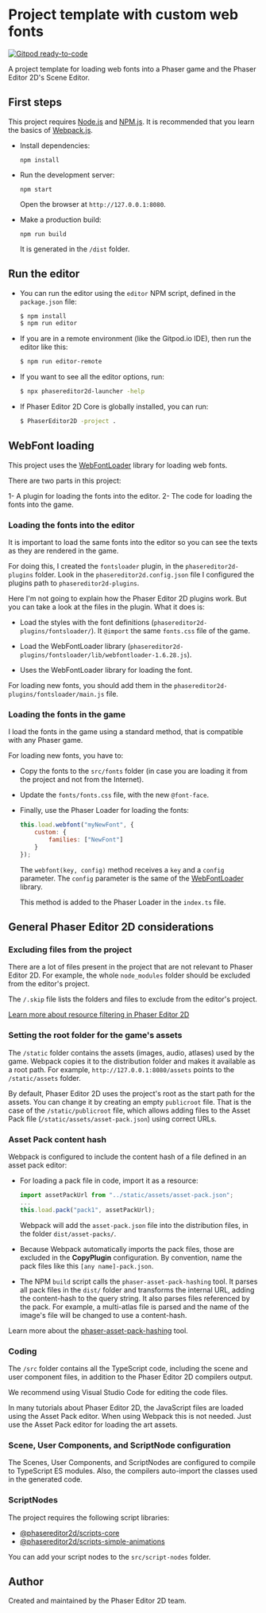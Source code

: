 # Project template with custom web fonts

[![Gitpod ready-to-code](https://img.shields.io/badge/Gitpod-ready--to--code-908a85?logo=gitpod)](https://gitpod.io/#https://github.com/PhaserEditor2D/starter-template-webpack)

A project template for loading web fonts into a Phaser game and the Phaser Editor 2D's Scene Editor.

## First steps

This project requires [Node.js](https://nodejs.org) and [NPM.js](https://www.npmjs.com). It is recommended that you learn the basics of [Webpack.js](https://www/webpack.js.org).

* Install dependencies:

    ```
    npm install
    ```

* Run the development server:

    ```
    npm start
    ```

    Open the browser at `http://127.0.0.1:8080`.

* Make a production build:

    ```
    npm run build
    ```

    It is generated in the `/dist` folder.

## Run the editor

* You can run the editor using the `editor` NPM script, defined in the `package.json` file:

    ```bash
    $ npm install
    $ npm run editor
    ```

* If you are in a remote environment (like the Gitpod.io IDE), then run the editor like this:

    ```bash
    $ npm run editor-remote
    ```

* If you want to see all the editor options, run:

    ```bash
    $ npx phasereditor2d-launcher -help
    ```

* If Phaser Editor 2D Core is globally installed, you can run:

    ```bash
    $ PhaserEditor2D -project .
    ```

## WebFont loading

This project uses the [WebFontLoader](https://github.com/typekit/webfontloader) library for loading web fonts.

There are two parts in this project:

1- A plugin for loading the fonts into the editor.
2- The code for loading the fonts into the game.

### Loading the fonts into the editor

It is important to load the same fonts into the editor so you can see the texts as they are rendered in the game.

For doing this, I created the `fontsloader` plugin, in the `phasereditor2d-plugins` folder. Look in the `phasereditor2d.config.json` file I configured the plugins path to `phasereditor2d-plugins`.

Here I'm not going to explain how the Phaser Editor 2D plugins work. But you can take a look at the files in the plugin. What it does is: 

* Load the styles with the font definitions (`phasereditor2d-plugins/fontsloader/`). It `@import` the same `fonts.css` file of the game.

* Load the WebFontLoader library (`phasereditor2d-plugins/fontsloader/lib/webfontloader-1.6.28.js`).

* Uses the WebFontLoader library for loading the font.

For loading new fonts, you should add them in the `phasereditor2d-plugins/fontsloader/main.js` file.

### Loading the fonts in the game

I load the fonts in the game using a standard method, that is compatible with any Phaser game.

For loading new fonts, you have to:

* Copy the fonts to the `src/fonts` folder (in case you are loading it from the project and not from the Internet).
* Update the `fonts/fonts.css` file, with the new `@font-face`.
* Finally, use the Phaser Loader for loading the fonts:

    ```javascript
    this.load.webfont("myNewFont", {
        custom: {
            families: ["NewFont"]
        }
    });
    ```

    The `webfont(key, config)` method receives a `key` and a `config` parameter. The `config` parameter is the same of the [WebFontLoader](https://github.com/typekit/webfontloader) library.

    This method is added to the Phaser Loader in the `index.ts` file.


## General Phaser Editor 2D considerations

### Excluding files from the project

There are a lot of files present in the project that are not relevant to Phaser Editor 2D. For example, the whole `node_modules` folder should be excluded from the editor's project.

The `/.skip` file lists the folders and files to exclude from the editor's project. 

[Learn more about resource filtering in Phaser Editor 2D](https://help.phasereditor2d.com/v3/misc/resources-filtering.html)

### Setting the root folder for the game's assets

The `/static` folder contains the assets (images, audio, atlases) used by the game. Webpack copies it to the distribution folder and makes it available as a root path. For example, `http://127.0.0.1:8080/assets` points to the `/static/assets` folder.

By default, Phaser Editor 2D uses the project's root as the start path for the assets. You can change it by creating an empty `publicroot` file. That is the case of the `/static/publicroot` file, which allows adding files to the Asset Pack file (`/static/assets/asset-pack.json`) using correct URLs.

### Asset Pack content hash

Webpack is configured to include the content hash of a file defined in an asset pack editor:

* For loading a pack file in code, import it as a resource:
    ```javascript
    import assetPackUrl from "../static/assets/asset-pack.json";
    ...
    this.load.pack("pack1", assetPackUrl);
    ```
    Webpack will add the `asset-pack.json` file into the distribution files, in the folder `dist/asset-packs/`.

* Because Webpack automatically imports the pack files, those are excluded in the **CopyPlugin** configuration. By convention, name the pack files like this `[any name]-pack.json`.

* The NPM `build` script calls the `phaser-asset-pack-hashing` tool. It parses all pack files in the `dist/` folder and transforms the internal URL, adding the content-hash to the query string. It also parses files referenced by the pack. For example, a multi-atlas file is parsed and the name of the image's file will be changed to use a content-hash.

Learn more about the [phaser-asset-pack-hashing](https://www.npmjs.com/package/phaser-asset-pack-hashing) tool.

### Coding

The `/src` folder contains all the TypeScript code, including the scene and user component files, in addition to the Phaser Editor 2D compilers output.

We recommend using Visual Studio Code for editing the code files.

In many tutorials about Phaser Editor 2D, the JavaScript files are loaded using the Asset Pack editor. When using Webpack this is not needed. Just use the Asset Pack editor for loading the art assets.

### Scene, User Components, and ScriptNode configuration

The Scenes, User Components, and ScriptNodes are configured to compile to TypeScript ES modules. Also, the compilers auto-import the classes used in the generated code.

### ScriptNodes

The project requires the following script libraries:

* [@phasereditor2d/scripts-core](https://www.npmjs.com/package/@phasereditor2d/scripts-core)
* [@phasereditor2d/scripts-simple-animations](https://www.npmjs.com/package/@phasereditor2d/scripts-simple-animations)

You can add your script nodes to the `src/script-nodes` folder.

## Author

Created and maintained by the Phaser Editor 2D team.

